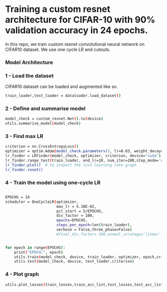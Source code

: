 # Training a custom resnet architecture for CIFAR-10 with 90% validation accuracy in 24 epochs.

In this repo, we train custom resnet convolutional neural network on CIFAR10 dataset. We use one cycle LR and cutouts.

### Model Architecture



### 1 - Load the dataset
CIFAR10 dataset can be loaded and augmented like so.

```sh
train_loader,test_loader = dataloader.load_dataset()
```

### 2 - Define and summarise model

```sh
model_check = custom_resnet.Net().to(device)
utils.summarise_model(model_check)
```

### 3 - Find max LR

```sh
criterion = nn.CrossEntropyLoss()
optimizer = optim.Adam(model_check.parameters(), lr=0.03, weight_decay=1e-4)
lr_finder = LRFinder(model_check, optimizer, criterion, device="cuda")
lr_finder.range_test(train_loader, end_lr=10, num_iter=200,step_mode='exp')
lr_finder.plot()  # to inspect the loss-learning rate graph
lr_finder.reset()
```

### 4 - Train the model using one-cycle LR

```sh

EPOCHS = 24
scheduler = OneCycleLR(optimizer,
                       max_lr = 5.38E-02,
                       pct_start = 5/EPOCHS,
                       div_factor = 100,
                       epochs=EPOCHS,
                       steps_per_epoch=len(train_loader),
                       verbose = False,three_phase=False)
                       #final_div_factor= 100,anneal_strategy='linear')


for epoch in range(EPOCHS):
    print("EPOCH:", epoch)
    utils.train(model_check, device, train_loader, optimizer, epoch,criterion,scheduler)
    utils.test(model_check, device, test_loader,criterion)
```

### 4 - Plot graph
```sh
utils.plot_losses(train_losses,train_acc_list,test_losses,test_acc_list)
```
